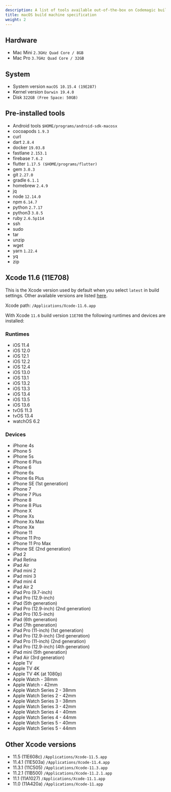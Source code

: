 ```yaml
---
description: A list of tools available out-of-the-box on Codemagic build machines.
title: macOS build machine specification
weight: 2
---
```


## Hardware

- Mac Mini `2.3GHz Quad Core / 8GB`
- Mac Pro `3.7GHz Quad Core / 32GB`

## System

- System version `macOS 10.15.4 (19E287)`
- Kernel version `Darwin 19.4.0`
- Disk `322GB (Free Space: 50GB)`

## Pre-installed tools

- Android tools `$HOME/programs/android-sdk-macosx`
- cocoapods `1.9.3`
- curl
- dart `2.8.4`
- docker `19.03.8`
- fastlane `2.153.1`
- firebase `7.6.2`
- flutter `1.17.5 ($HOME/programs/flutter)`
- gem `3.0.3`
- git `2.27.0`
- gradle `6.1.1`
- homebrew `2.4.9`
- jq
- node `12.14.0`
- npm `6.14.7`
- python `2.7.17`
- python3 `3.8.5`
- ruby `2.6.5p114`
- ssh
- sudo
- tar
- unzip
- wget
- yarn `1.22.4`
- yq
- zip

## Xcode 11.6 (11E708)

This is the Xcode version used by default when you select `latest` in build settings. Other available versions are listed [here](#other-xcode-versions).

Xcode path: `/Applications/Xcode-11.6.app`

With Xcode `11.6` build version `11E708` the following runtimes and devices are installed:

### Runtimes

- iOS 11.4
- iOS 12.0
- iOS 12.1
- iOS 12.2
- iOS 12.4
- iOS 13.0
- iOS 13.1
- iOS 13.2
- iOS 13.3
- iOS 13.4
- iOS 13.5
- iOS 13.6
- tvOS 11.3
- tvOS 13.4
- watchOS 6.2

### Devices

- iPhone 4s
- iPhone 5
- iPhone 5s
- iPhone 6 Plus
- iPhone 6
- iPhone 6s
- iPhone 6s Plus
- iPhone SE (1st generation)
- iPhone 7
- iPhone 7 Plus
- iPhone 8
- iPhone 8 Plus
- iPhone X
- iPhone Xs
- iPhone Xs Max
- iPhone Xʀ
- iPhone 11
- iPhone 11 Pro
- iPhone 11 Pro Max
- iPhone SE (2nd generation)
- iPad 2
- iPad Retina
- iPad Air
- iPad mini 2
- iPad mini 3
- iPad mini 4
- iPad Air 2
- iPad Pro (9.7-inch)
- iPad Pro (12.9-inch)
- iPad (5th generation)
- iPad Pro (12.9-inch) (2nd generation)
- iPad Pro (10.5-inch)
- iPad (6th generation)
- iPad (7th generation)
- iPad Pro (11-inch) (1st generation)
- iPad Pro (12.9-inch) (3rd generation)
- iPad Pro (11-inch) (2nd generation)
- iPad Pro (12.9-inch) (4th generation)
- iPad mini (5th generation)
- iPad Air (3rd generation)
- Apple TV
- Apple TV 4K
- Apple TV 4K (at 1080p)
- Apple Watch - 38mm
- Apple Watch - 42mm
- Apple Watch Series 2 - 38mm
- Apple Watch Series 2 - 42mm
- Apple Watch Series 3 - 38mm
- Apple Watch Series 3 - 42mm
- Apple Watch Series 4 - 40mm
- Apple Watch Series 4 - 44mm
- Apple Watch Series 5 - 40mm
- Apple Watch Series 5 - 44mm

## Other Xcode versions

- 11.5 (11E608c) `/Applications/Xcode-11.5.app`
- 11.4.1 (11E503a) `/Applications/Xcode-11.4.app`
- 11.3.1 (11C505) `/Applications/Xcode-11.3.app`
- 11.2.1 (11B500) `/Applications/Xcode-11.2.1.app`
- 11.1 (11A1027) `/Applications/Xcode-11.1.app`
- 11.0 (11A420a) `/Applications/Xcode-11.app`

